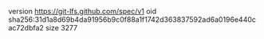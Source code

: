 version https://git-lfs.github.com/spec/v1
oid sha256:31d1a8d69b4da91956b9c0f88a1f1742d363837592ad6a0196e440cac72dbfa2
size 3277

